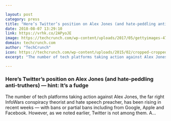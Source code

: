 ```yaml
---

layout: post
category: press
title: "Here’s Twitter’s position on Alex Jones (and hate-peddling anti-truthers)"
date: 2018-08-07 13:29:10
link: https://vrhk.co/2APyoJE
image: https://techcrunch.com/wp-content/uploads/2017/05/gettyimages-471561053.jpg?w=711
domain: techcrunch.com
author: "TechCrunch"
icon: https://techcrunch.com/wp-content/uploads/2015/02/cropped-cropped-favicon-gradient.png?w=180
excerpt: "The number of tech platforms taking action against Alex Jones, the far right InfoWars conspiracy theorist and hate speech preacher, has been rising in recent weeks — with bans or partial bans including from Google, Apple and Facebook. However, as we noted earlier, Twitter is not among them. A…"

---
```


### Here’s Twitter’s position on Alex Jones (and hate-peddling anti-truthers) — hint: It’s a fudge

The number of tech platforms taking action against Alex Jones, the far right InfoWars conspiracy theorist and hate speech preacher, has been rising in recent weeks — with bans or partial bans including from Google, Apple and Facebook. However, as we noted earlier, Twitter is not among them. A…